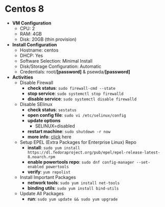 # Centos 8

- **VM Configuration**
  - CPU: 2
  - RAM: 4GB
  - Disk: 20GB (thin provision)
- **Install Configuration**
  - Hostname: centos
  - DHCP: Yes
  - Software Selection: Minimal Install
  - Disk/Storage Configuration: Automatic
  - Credentials: root/**[password]** & psewda/**[password]**
- **Activities**
  - Disable Firewall
    - **check status**: `sudo firewall-cmd --state`
    - **stop service**: `sudo systemctl stop firewalld`
    - **disable service**: `sudo systemctl disable firewalld`
  - Disable SElinux
    - **check status**: `sestatus`
    - **open config file**: `sudo vi /etc/selinux/config`
    - **update options**
      - SELINUX=disabled
    - **restart machine**: `sudo shutdown -r now`
    - **more info**: [click](https://linuxize.com/post/how-to-disable-selinux-on-centos-8) here
  - Setup EPEL (Extra Packages for Enterprise Linux) Repo
    - **install**: `sudo yum install https://dl.fedoraproject.org/pub/epel/epel-release-latest-8.noarch.rpm`
    - **enable powertools repo**: `sudo dnf config-manager --set-enabled powertools`
    - **verify**: `yum repolist`
  - Install Important Packages
    - **network tools**: `sudo yum install net-tools`
    - **binding utils**: `sudo yum install bind-utils`
  - Update All Packages
    - **run**: `sudo yum update && sudo yum upgrade`
